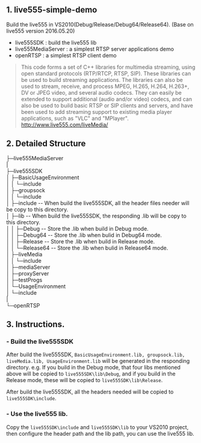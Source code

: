 ## 1. live555-simple-demo
Build the live555 in VS2010(Debug/Release/Debug64/Release64).
(Base on live555 version 2016.05.20)
 
- live555SDK : build the live555 lib  
- live555MediaServer : a simplest RTSP server applications demo   
- openRTSP : a simplest RTSP client demo 


> This code forms a set of C++ libraries for multimedia streaming, using open standard protocols (RTP/RTCP, RTSP, SIP).
These libraries can be used to build streaming applications. The libraries can also be used to stream, receive, and process MPEG, H.265, H.264, H.263+, DV or JPEG video, and several audio codecs. 
They can easily be extended to support additional (audio and/or video) codecs, and can also be used to build basic RTSP or SIP clients and servers, and have been used to add streaming support to existing media player applications, such as "VLC" and "MPlayer". 
http://www.live555.com/liveMedia/


## 2. Detailed Structure
├─live555MediaServer   
|  
├─live555SDK  
│  ├─BasicUsageEnvironment  
│  │  └─include  
│  ├─groupsock  
│  │  └─include  
│  ├─include                  -- When build the live555SDK, all the header files needer will be copy to this directory.  
│  ├─lib                      -- When build the live555SDK, the responding .lib will be copy to this directory.   
│  │  ├─Debug                 -- Store the .lib when build in Debug mode.  
│  │  ├─Debug64               -- Store the .lib when bulid in Debug64 mode.  
│  │  ├─Release               -- Store the .lib when build in Release mode.  
│  │  └─Release64             -- Store the .lib when bulid in Release64 mode.  
│  ├─liveMedia  
│  │  └─include  
│  ├─mediaServer  
│  ├─proxyServer  
│  ├─testProgs  
│  └─UsageEnvironment  
│      └─include    
|  
└─openRTSP  
## 3. Instructions.
###  - Build the live555SDK
After build the live555SDK, `BasicUsageEnvironment.lib, groupsock.lib, liveMedia.lib, UsageEnvironment.lib` will be generated in the responding directory. e.g. If you build in the Debug mode, that four libs mentioned above will be copied to `live555SDK\lib\Debug`, and if you build in the Release mode, these will be copied to `live555SDK\lib\Release`.

After build the live555SDK, all the headers needed will be copied to `live555SDK\include`.
### - Use the live555 lib.
Copy the `live555SDK\include` and `live555SDK\lib` to your VS2010 project, then configure the header path and the lib path, you can use the live555 lib.


